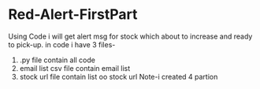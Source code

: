 # Red-Alert-FirstPart
Using Code i will get alert msg for stock which about to increase and ready to pick-up.
in code i have 3 files-
1. .py file contain all code 
2. email list csv file contain email list
3. stock url file contain list oo stock url
Note-i created 4 partion  
